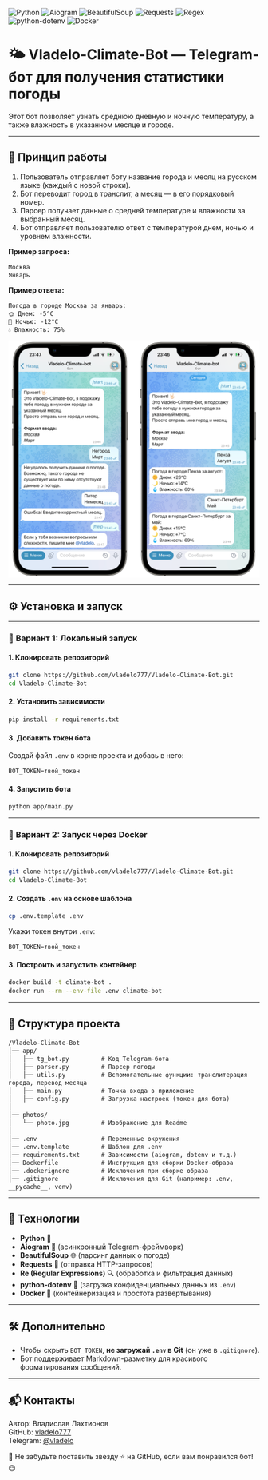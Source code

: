 ![Python](https://img.shields.io/badge/Python-3.11-blue?logo=python)
![Aiogram](https://img.shields.io/badge/Aiogram-3.x-blueviolet?logo=telegram)
![BeautifulSoup](https://img.shields.io/badge/BeautifulSoup-4-green?logo=html5)
![Requests](https://img.shields.io/badge/Requests-HTTP-orange?logo=python)
![Regex](https://img.shields.io/badge/Regex-re--module-yellow?logo=regex)
![python-dotenv](https://img.shields.io/badge/python--dotenv-env-green?logo=python)
![Docker](https://img.shields.io/badge/Docker-ready-2496ED?logo=docker)

# 🌤 Vladelo-Climate-Bot — Telegram-бот для получения статистики погоды

Этот бот позволяет узнать среднюю дневную и ночную температуру, а также влажность в указанном месяце и городе.

---

## 🚀 **Принцип работы**

1. Пользователь отправляет боту название города и месяц на русском языке (каждый с новой строки).
2. Бот переводит город в транслит, а месяц — в его порядковый номер.
3. Парсер получает данные о средней температуре и влажности за выбранный месяц.
4. Бот отправляет пользователю ответ с температурой днем, ночью и уровнем влажности.

**Пример запроса:**

```
Москва
Январь
```

**Пример ответа:**

```
Погода в городе Москва за январь:  
🌞 Днем: -5°C  
🌙 Ночью: -12°C  
💧 Влажность: 75%  
```

<img src="photos/Photo-Example.png" width="600" style="display: block; margin: auto;">

---

## ⚙️ **Установка и запуск**

---

### 🔹 **Вариант 1: Локальный запуск**

#### 1. Клонировать репозиторий

```bash
git clone https://github.com/vladelo777/Vladelo-Climate-Bot.git
cd Vladelo-Climate-Bot
```

#### 2. Установить зависимости

```bash
pip install -r requirements.txt
```

#### 3. Добавить токен бота

Создай файл `.env` в корне проекта и добавь в него:

```
BOT_TOKEN=твой_токен
```

#### 4. Запустить бота

```bash
python app/main.py
```

---

### 🐳 **Вариант 2: Запуск через Docker**

#### 1. Клонировать репозиторий

```bash
git clone https://github.com/vladelo777/Vladelo-Climate-Bot.git
cd Vladelo-Climate-Bot
```

#### 2. Создать `.env` на основе шаблона

```bash
cp .env.template .env
```

Укажи токен внутри `.env`:

```
BOT_TOKEN=твой_токен
```

#### 3. Построить и запустить контейнер

```bash
docker build -t climate-bot .
docker run --rm --env-file .env climate-bot
```

---

## 📂 **Структура проекта**

```
/Vladelo-Climate-Bot
│── app/
│   ├── tg_bot.py         # Код Telegram-бота
│   ├── parser.py         # Парсер погоды
│   ├── utils.py          # Вспомогательные функции: транслитерация города, перевод месяца
│   ├── main.py           # Точка входа в приложение
│   ├── config.py         # Загрузка настроек (токен для бота)
│
│── photos/
│   └── photo.jpg         # Изображение для Readme
│
│── .env                  # Переменные окружения
│── .env.template         # Шаблон для .env
│── requirements.txt      # Зависимости (aiogram, dotenv и т.д.)
│── Dockerfile            # Инструкция для сборки Docker-образа
│── .dockerignore         # Исключения при сборке образа
│── .gitignore            # Исключения для Git (например: .env, __pycache__, venv)
```

---

## 🎯 **Технологии**

- **Python** 🐍
- **Aiogram** 🤖 (асинхронный Telegram-фреймворк)
- **BeautifulSoup** 🌐 (парсинг данных о погоде)
- **Requests** 🔗 (отправка HTTP-запросов)
- **Re (Regular Expressions)** 🔍 (обработка и фильтрация данных)
- **python-dotenv** 🔐 (загрузка конфиденциальных данных из `.env`)
- **Docker** 🐳 (контейнеризация и простота развертывания)

---

## 🛠 **Дополнительно**

- Чтобы скрыть `BOT_TOKEN`, **не загружай `.env` в Git** (он уже в `.gitignore`).
- Бот поддерживает Markdown-разметку для красивого форматирования сообщений.

---

## 📬 **Контакты**

Автор: Владислав Лахтионов  
GitHub: [vladelo777](https://github.com/vladelo777)  
Telegram: [@vladelo](https://t.me/vladelo)

💌 Не забудьте поставить звезду ⭐ на GitHub, если вам понравился бот! 😉
